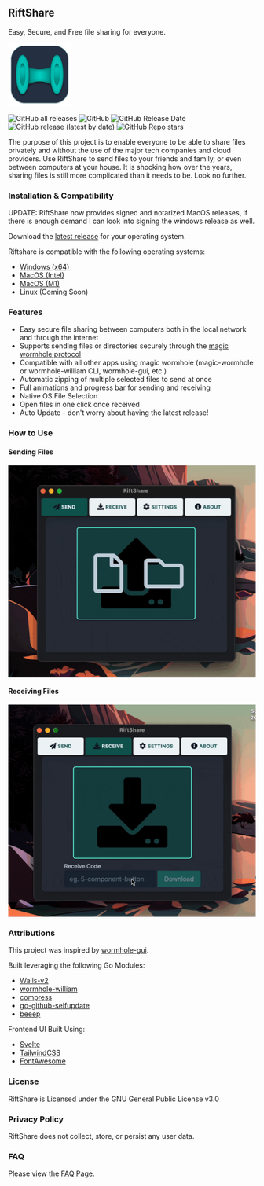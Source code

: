 ## RiftShare

Easy, Secure, and Free file sharing for everyone. 

<a href="https://github.com/achhabra2/riftshare/releases/latest" target="_blank" align="center">
<img src="https://github.com/achhabra2/riftshare/blob/main/appicon.png?raw=true" alt="icon" width="128" />
</a>

![GitHub all releases](https://img.shields.io/github/downloads/achhabra2/riftshare/total)
![GitHub](https://img.shields.io/github/license/achhabra2/riftshare)
![GitHub Release Date](https://img.shields.io/github/release-date/achhabra2/riftshare)
![GitHub release (latest by date)](https://img.shields.io/github/v/release/achhabra2/riftshare)
![GitHub Repo stars](https://img.shields.io/github/stars/achhabra2/riftshare?style=social)

The purpose of this project is to enable everyone to be able to share files privately and without the use of the major tech companies and cloud providers. Use RiftShare to send files to your friends and family, or even between computers at your house. It is shocking how over the years, sharing files is still more complicated than it needs to be. Look no further. 

### Installation & Compatibility

UPDATE: RiftShare now provides signed and notarized MacOS releases, if there is enough demand I can look into signing the windows release as well. 

Download the [latest release](https://github.com/achhabra2/riftshare/releases/latest) for your operating system. 

Riftshare is compatible with the following operating systems:

* [Windows (x64)](https://github.com/achhabra2/riftshare/releases/latest/download/RiftShare-windows-amd64.zip)
* [MacOS (Intel)](https://github.com/achhabra2/riftshare/releases/latest/download/RiftShare-darwin-amd64.zip)
* [MacOS (M1)](https://github.com/achhabra2/riftshare/releases/latest/download/RiftShare-darwin-arm64.zip)
* Linux (Coming Soon)

### Features

* Easy secure file sharing between computers both in the local network and through the internet
* Supports sending files or directories securely through the [magic wormhole protocol](https://magic-wormhole.readthedocs.io/en/latest/)
* Compatible with all other apps using magic wormhole (magic-wormhole or wormhole-william CLI, wormhole-gui, etc.)
* Automatic zipping of multiple selected files to send at once
* Full animations and progress bar for sending and receiving
* Native OS File Selection
* Open files in one click once received
* Auto Update - don't worry about having the latest release!

### How to Use

#### Sending Files
<img src="https://raw.githubusercontent.com/achhabra2/riftshare/gh-pages/send.gif" alt="send" width="600" align="center"/>

#### Receiving Files
<img src="https://raw.githubusercontent.com/achhabra2/riftshare/gh-pages/receive.gif" alt="send" width="600" align="center"/>

### Attributions

This project was inspired by [wormhole-gui](https://github.com/Jacalz/wormhole-gui). 

Built leveraging the following Go Modules:
* [Wails-v2](https://wails.io)
* [wormhole-william](https://github.com/psanford/wormhole-william)
* [compress](https://github.com/klauspost/compress)
* [go-github-selfupdate](https://github.com/rhysd/go-github-selfupdate)
* [beeep](https://github.com/gen2brain/beeep)

Frontend UI Built Using:
* [Svelte](https://svelte.dev)
* [TailwindCSS](https://tailwindcss.com)
* [FontAwesome](https://fontawesome.com)

### License

RiftShare is Licensed under the GNU General Public License v3.0

### Privacy Policy

RiftShare does not collect, store, or persist any user data. 

### FAQ

Please view the <a href="/faq.html">FAQ Page</a>. 
